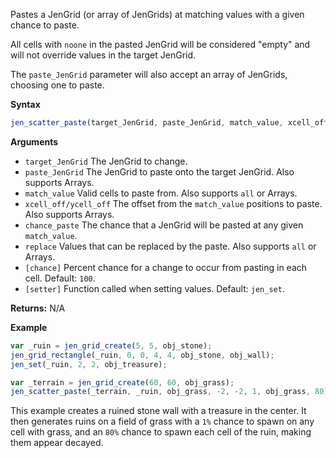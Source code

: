 Pastes a JenGrid (or array of JenGrids) at matching values with a given chance to paste.

All cells with `noone` in the pasted JenGrid will be considered "empty" and will not override values in the target JenGrid.

The `paste_JenGrid` parameter will also accept an array of JenGrids, choosing one to paste.

**Syntax**
```js
jen_scatter_paste(target_JenGrid, paste_JenGrid, match_value, xcell_off, ycell_off, chance_paste, replace, [chance], [setter]);
```

**Arguments**
- ``target_JenGrid`` The JenGrid to change.
- `paste_JenGrid` The JenGrid to paste onto the target JenGrid. Also supports Arrays.
- `match_value` Valid cells to paste from. Also supports `all` or Arrays.
- ``xcell_off/ycell_off`` The offset from the `match_value` positions to paste. Also supports Arrays.
- `chance_paste` The chance that a JenGrid will be pasted at any given `match_value`.
- ``replace`` Values that can be replaced by the paste. Also supports ``all`` or Arrays.
- `[chance]` Percent chance for a change to occur from pasting in each cell. Default: `100`.
- `[setter]` Function called when setting values. Default: ``jen_set``.

**Returns:** N/A

**Example**
```js
var _ruin = jen_grid_create(5, 5, obj_stone);
jen_grid_rectangle(_ruin, 0, 0, 4, 4, obj_stone, obj_wall);
jen_set(_ruin, 2, 2, obj_treasure);

var _terrain = jen_grid_create(60, 60, obj_grass);
jen_scatter_paste(_terrain, _ruin, obj_grass, -2, -2, 1, obj_grass, 80);
```

This example creates a ruined stone wall with a treasure in the center. It then generates ruins on a field of grass with a `1%` chance to spawn on any cell with grass, and an `80%` chance to spawn each cell of the ruin, making them appear decayed.